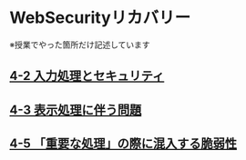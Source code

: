 #  WebSecurityリカバリー
※授業でやった箇所だけ記述しています  

## [4-2 入力処理とセキュリティ](./42/)
## [4-3 表示処理に伴う問題](./43/)
## [4-5 「重要な処理」の際に混入する脆弱性](./45/)  


